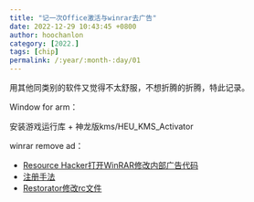 ```yaml
---
title: "记一次Office激活与winrar去广告"
date: 2022-12-29 10:43:45 +0800
author: hoochanlon
category: [2022.]
tags: [chip]
permalink: /:year/:month-:day/01
---
```


用其他同类别的软件又觉得不太舒服，不想折腾的折腾，特此记录。

<!-- more -->

Window for arm：

安装游戏运行库 + 神龙版kms/HEU_KMS_Activator

winrar remove ad：

* [Resource Hacker打开WinRAR修改内部广告代码](http://www.yunfuhelp.com/index-detail?id=4df9561207954608824eca267f20ce2e)
* [注册手法](https://www.cr173.com/html/56173_1.html)
* [Restorator修改rc文件](https://baijiahao.baidu.com/s?id=1722490021314743159&wfr=spider&for=pc)